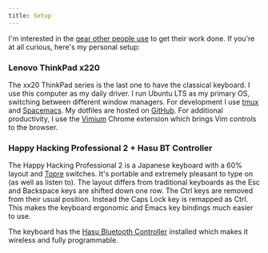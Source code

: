 ```yaml
---
title: Setup
---
```


I'm interested in the [gear other people use](https://usesthis.com/) to get their work done.
If you're at all curious, here's my personal setup:

### Lenovo ThinkPad x220

The xx20 ThinkPad series is the last one to have the classical keyboard. I use this computer as my daily driver. I run Ubuntu LTS as my primary OS, switching between different window managers. For development I use [tmux](https://github.com/tmux/tmux/wiki) and [Spacemacs](http://spacemacs.org/). My dotfiles are hosted on [GitHub](https://github.com/dtcrout/dotfiles). For additional productivity, I use the [Vimium](https://vimium.github.io/) Chrome extension which brings Vim controls to the browser.

### Happy Hacking Professional 2 + Hasu BT Controller

The Happy Hacking Professional 2 is a Japanese keyboard with a 60% layout and [Topre](https://deskthority.net/wiki/Topre_switch) switches. It's portable and extremely pleasant to type on (as well as listen to). The layout differs from traditional keyboards as the Esc and Backspace keys are shifted down one row. The Ctrl keys are removed from their usual position. Instead the Caps Lock key is remapped as Ctrl. This makes the keyboard ergonomic and Emacs key bindings much easier to use.

The keyboard has the [Hasu Bluetooth Controller](https://geekhack.org/index.php?topic=71517.0) installed which makes it wireless and fully programmable.
